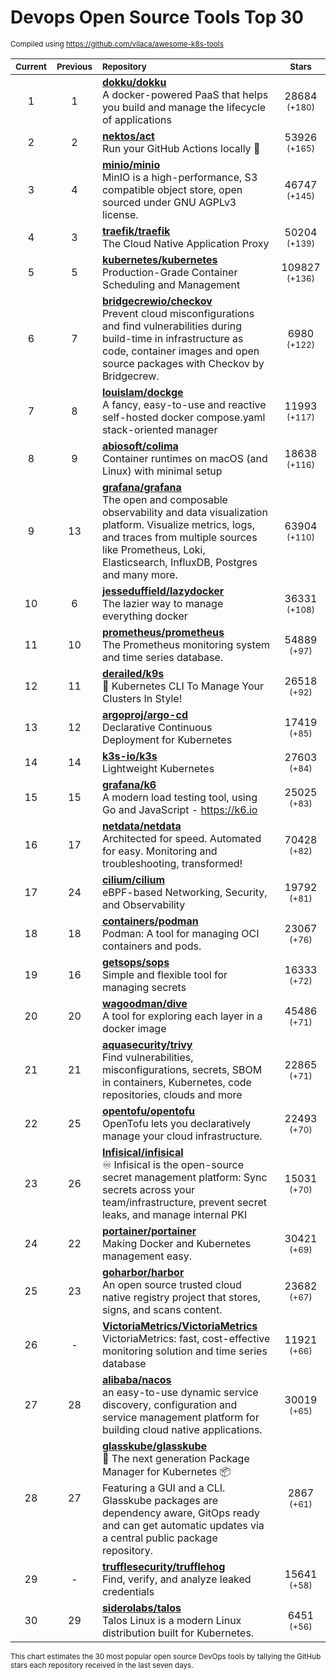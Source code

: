# Devops Open Source Tools Top 30
<sup>Compiled using https://github.com/vilaca/awesome-k8s-tools</sup>
<div align="center">

|<sub>Current</sub>|<sub>Previous</sub>|<sub>Repository</sub>|<sub>Stars</sub>|
|:---:|:---:|:---|:---:|
|1|1|[**dokku/dokku**](https://github.com/dokku/dokku)<br/>A docker-powered PaaS that helps you build and manage the lifecycle of applications|28684 <sup>(+180)</sup>|
|2|2|[**nektos/act**](https://github.com/nektos/act)<br/>Run your GitHub Actions locally 🚀|53926 <sup>(+165)</sup>|
|3|4|[**minio/minio**](https://github.com/minio/minio)<br/>MinIO is a high-performance, S3 compatible object store, open sourced under GNU AGPLv3 license.|46747 <sup>(+145)</sup>|
|4|3|[**traefik/traefik**](https://github.com/traefik/traefik)<br/>The Cloud Native Application Proxy|50204 <sup>(+139)</sup>|
|5|5|[**kubernetes/kubernetes**](https://github.com/kubernetes/kubernetes)<br/>Production-Grade Container Scheduling and Management|109827 <sup>(+136)</sup>|
|6|7|[**bridgecrewio/checkov**](https://github.com/bridgecrewio/checkov)<br/>Prevent cloud misconfigurations and find vulnerabilities during build-time in infrastructure as code, container images and open source packages with Checkov by Bridgecrew.|6980 <sup>(+122)</sup>|
|7|8|[**louislam/dockge**](https://github.com/louislam/dockge)<br/>A fancy, easy-to-use and reactive self-hosted docker compose.yaml stack-oriented manager|11993 <sup>(+117)</sup>|
|8|9|[**abiosoft/colima**](https://github.com/abiosoft/colima)<br/>Container runtimes on macOS (and Linux) with minimal setup|18638 <sup>(+116)</sup>|
|9|13|[**grafana/grafana**](https://github.com/grafana/grafana)<br/>The open and composable observability and data visualization platform. Visualize metrics, logs, and traces from multiple sources like Prometheus, Loki, Elasticsearch, InfluxDB, Postgres and many more. |63904 <sup>(+110)</sup>|
|10|6|[**jesseduffield/lazydocker**](https://github.com/jesseduffield/lazydocker)<br/>The lazier way to manage everything docker|36331 <sup>(+108)</sup>|
|11|10|[**prometheus/prometheus**](https://github.com/prometheus/prometheus)<br/>The Prometheus monitoring system and time series database.|54889 <sup>(+97)</sup>|
|12|11|[**derailed/k9s**](https://github.com/derailed/k9s)<br/>🐶 Kubernetes CLI To Manage Your Clusters In Style!|26518 <sup>(+92)</sup>|
|13|12|[**argoproj/argo-cd**](https://github.com/argoproj/argo-cd)<br/>Declarative Continuous Deployment for Kubernetes|17419 <sup>(+85)</sup>|
|14|14|[**k3s-io/k3s**](https://github.com/k3s-io/k3s)<br/>Lightweight Kubernetes|27603 <sup>(+84)</sup>|
|15|15|[**grafana/k6**](https://github.com/grafana/k6)<br/>A modern load testing tool, using Go and JavaScript - https://k6.io|25025 <sup>(+83)</sup>|
|16|17|[**netdata/netdata**](https://github.com/netdata/netdata)<br/>Architected for speed. Automated for easy. Monitoring and troubleshooting, transformed!|70428 <sup>(+82)</sup>|
|17|24|[**cilium/cilium**](https://github.com/cilium/cilium)<br/>eBPF-based Networking, Security, and Observability|19792 <sup>(+81)</sup>|
|18|18|[**containers/podman**](https://github.com/containers/podman)<br/>Podman: A tool for managing OCI containers and pods.|23067 <sup>(+76)</sup>|
|19|16|[**getsops/sops**](https://github.com/getsops/sops)<br/>Simple and flexible tool for managing secrets|16333 <sup>(+72)</sup>|
|20|20|[**wagoodman/dive**](https://github.com/wagoodman/dive)<br/>A tool for exploring each layer in a docker image|45486 <sup>(+71)</sup>|
|21|21|[**aquasecurity/trivy**](https://github.com/aquasecurity/trivy)<br/>Find vulnerabilities, misconfigurations, secrets, SBOM in containers, Kubernetes, code repositories, clouds and more|22865 <sup>(+71)</sup>|
|22|25|[**opentofu/opentofu**](https://github.com/opentofu/opentofu)<br/>OpenTofu lets you declaratively manage your cloud infrastructure.|22493 <sup>(+70)</sup>|
|23|26|[**Infisical/infisical**](https://github.com/Infisical/infisical)<br/>♾ Infisical is the open-source secret management platform: Sync secrets across your team/infrastructure, prevent secret leaks, and manage internal PKI|15031 <sup>(+70)</sup>|
|24|22|[**portainer/portainer**](https://github.com/portainer/portainer)<br/>Making Docker and Kubernetes management easy.|30421 <sup>(+69)</sup>|
|25|23|[**goharbor/harbor**](https://github.com/goharbor/harbor)<br/>An open source trusted cloud native registry project that stores, signs, and scans content.|23682 <sup>(+67)</sup>|
|26|-|[**VictoriaMetrics/VictoriaMetrics**](https://github.com/VictoriaMetrics/VictoriaMetrics)<br/>VictoriaMetrics: fast, cost-effective monitoring solution and time series database|11921 <sup>(+66)</sup>|
|27|28|[**alibaba/nacos**](https://github.com/alibaba/nacos)<br/>an easy-to-use dynamic service discovery, configuration and service management platform for building cloud native applications.|30019 <sup>(+65)</sup>|
|28|27|[**glasskube/glasskube**](https://github.com/glasskube/glasskube)<br/>🧊 The next generation Package Manager for Kubernetes 📦 Featuring a GUI and a CLI. Glasskube packages are dependency aware, GitOps ready and can get automatic updates via a central public package repository.|2867 <sup>(+61)</sup>|
|29|-|[**trufflesecurity/trufflehog**](https://github.com/trufflesecurity/trufflehog)<br/>Find, verify, and analyze leaked credentials|15641 <sup>(+58)</sup>|
|30|29|[**siderolabs/talos**](https://github.com/siderolabs/talos)<br/>Talos Linux is a modern Linux distribution built for Kubernetes.|6451 <sup>(+56)</sup>|


</div>

<sub>This chart estimates the 30 most popular open source DevOps tools by tallying the GitHub stars each repository received in the last seven days.</sub>

